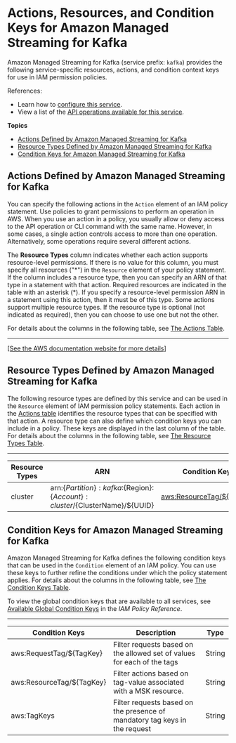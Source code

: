 # Actions, Resources, and Condition Keys for Amazon Managed Streaming for Kafka<a name="list_amazonmanagedstreamingforkafka"></a>

Amazon Managed Streaming for Kafka \(service prefix: `kafka`\) provides the following service\-specific resources, actions, and condition context keys for use in IAM permission policies\.

References:
+ Learn how to [configure this service](https://docs.aws.amazon.com/msk/latest/developerguide/)\.
+ View a list of the [API operations available for this service](https://docs.aws.amazon.com/msk/1.0/apireference/)\.

**Topics**
+ [Actions Defined by Amazon Managed Streaming for Kafka](#amazonmanagedstreamingforkafka-actions-as-permissions)
+ [Resource Types Defined by Amazon Managed Streaming for Kafka](#amazonmanagedstreamingforkafka-resources-for-iam-policies)
+ [Condition Keys for Amazon Managed Streaming for Kafka](#amazonmanagedstreamingforkafka-policy-keys)

## Actions Defined by Amazon Managed Streaming for Kafka<a name="amazonmanagedstreamingforkafka-actions-as-permissions"></a>

You can specify the following actions in the `Action` element of an IAM policy statement\. Use policies to grant permissions to perform an operation in AWS\. When you use an action in a policy, you usually allow or deny access to the API operation or CLI command with the same name\. However, in some cases, a single action controls access to more than one operation\. Alternatively, some operations require several different actions\.

The **Resource Types** column indicates whether each action supports resource\-level permissions\. If there is no value for this column, you must specify all resources \("\*"\) in the `Resource` element of your policy statement\. If the column includes a resource type, then you can specify an ARN of that type in a statement with that action\. Required resources are indicated in the table with an asterisk \(\*\)\. If you specify a resource\-level permission ARN in a statement using this action, then it must be of this type\. Some actions support multiple resource types\. If the resource type is optional \(not indicated as required\), then you can choose to use one but not the other\.

For details about the columns in the following table, see [The Actions Table](reference_policies_actions-resources-contextkeys.md#actions_table)\.


****  
[\[See the AWS documentation website for more details\]](http://docs.aws.amazon.com/IAM/latest/UserGuide/list_amazonmanagedstreamingforkafka.html)

## Resource Types Defined by Amazon Managed Streaming for Kafka<a name="amazonmanagedstreamingforkafka-resources-for-iam-policies"></a>

The following resource types are defined by this service and can be used in the `Resource` element of IAM permission policy statements\. Each action in the [Actions table](#amazonmanagedstreamingforkafka-actions-as-permissions) identifies the resource types that can be specified with that action\. A resource type can also define which condition keys you can include in a policy\. These keys are displayed in the last column of the table\. For details about the columns in the following table, see [The Resource Types Table](reference_policies_actions-resources-contextkeys.md#resources_table)\.


****  

| Resource Types | ARN | Condition Keys | 
| --- | --- | --- | 
|   cluster  |  arn:$\{Partition\}:kafka:$\{Region\}:$\{Account\}:cluster/$\{ClusterName\}/$\{UUID\}  |   [ aws:ResourceTag/$\{TagKey\} ](#amazonmanagedstreamingforkafka-aws_ResourceTag___TagKey_)   | 

## Condition Keys for Amazon Managed Streaming for Kafka<a name="amazonmanagedstreamingforkafka-policy-keys"></a>

Amazon Managed Streaming for Kafka defines the following condition keys that can be used in the `Condition` element of an IAM policy\. You can use these keys to further refine the conditions under which the policy statement applies\. For details about the columns in the following table, see [The Condition Keys Table](reference_policies_actions-resources-contextkeys.md#context_keys_table)\.

To view the global condition keys that are available to all services, see [Available Global Condition Keys](reference_policies_condition-keys.html#AvailableKeys) in the *IAM Policy Reference*\.


****  

| Condition Keys | Description | Type | 
| --- | --- | --- | 
|   aws:RequestTag/$\{TagKey\}  | Filter requests based on the allowed set of values for each of the tags | String | 
|   aws:ResourceTag/$\{TagKey\}  | Filter actions based on tag\-value associated with a MSK resource\. | String | 
|   aws:TagKeys  | Filter requests based on the presence of mandatory tag keys in the request | String | 